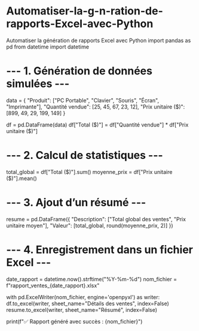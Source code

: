 # Automatiser-la-g-n-ration-de-rapports-Excel-avec-Python
Automatiser la génération de rapports Excel avec Python 
import pandas as pd
from datetime import datetime

# --- 1. Génération de données simulées ---
data = {
    "Produit": ["PC Portable", "Clavier", "Souris", "Écran", "Imprimante"],
    "Quantité vendue": [25, 45, 67, 23, 12],
    "Prix unitaire ($)": [899, 49, 29, 199, 149]
}

df = pd.DataFrame(data)
df["Total ($)"] = df["Quantité vendue"] * df["Prix unitaire ($)"]

# --- 2. Calcul de statistiques ---
total_global = df["Total ($)"].sum()
moyenne_prix = df["Prix unitaire ($)"].mean()

# --- 3. Ajout d’un résumé ---
resume = pd.DataFrame({
    "Description": ["Total global des ventes", "Prix unitaire moyen"],
    "Valeur": [total_global, round(moyenne_prix, 2)]
})

# --- 4. Enregistrement dans un fichier Excel ---
date_rapport = datetime.now().strftime("%Y-%m-%d")
nom_fichier = f"rapport_ventes_{date_rapport}.xlsx"

with pd.ExcelWriter(nom_fichier, engine='openpyxl') as writer:
    df.to_excel(writer, sheet_name="Détails des ventes", index=False)
    resume.to_excel(writer, sheet_name="Résumé", index=False)

print(f"✅ Rapport généré avec succès : {nom_fichier}")
